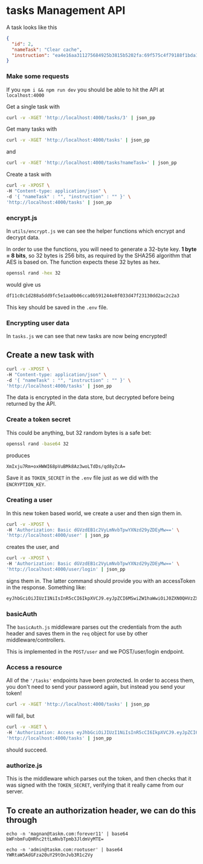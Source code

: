 # tasks Management  API


A task looks like this

```json
{
  "id": 2,
  "nameTask": "Clear cache",
  "instruction": "ea4e16aa311275684925b3815b5202fa:69f575c4f79188f1bda171d072f28975a797dc162998293fdab6f1f799e39611bf179ce0df1ab943caa68ccfd34c0c55"
}
```

### Make some requests

If you `npm i && npm run dev` you should be able to hit the API at
`localhost:4000`

Get a single task with

```bash
curl -v -XGET 'http://localhost:4000/tasks/3' | json_pp
```

Get many tasks with

```bash
curl -v -XGET 'http://localhost:4000/tasks' | json_pp
```

and

```bash
curl -v -XGET 'http://localhost:4000/tasks?nameTask=' | json_pp
```

Create a task with

```bash
curl -v -XPOST \
-H "Content-type: application/json" \
-d '{ "nameTask" : "", "instruction" : "" }' \
'http://localhost:4000/tasks' | json_pp
```

### encrypt.js

In `utils/encrypt.js` we can see the helper functions which encrypt and decrypt
data. 

In order to use the functions, you will need to generate a 32-byte key.
 **1 byte = 8 bits**, so 32 bytes is 256 bits, as required by the SHA256
algorithm that AES is based on. The function expects these 32 bytes as hex.

```bash
openssl rand -hex 32
```

would give us

```bash
df11c0c1d288a5dd9fc5e1aa0b06cca0b591244e8f033d47f23130dd2ac2c2a3
```

This key should be saved in the `.env` file.


### Encrypting user data

In `tasks.js` we can see that new tasks are now being encrypted!

## Create a new task with 
```bash
curl -v -XPOST \
-H "Content-type: application/json" \
-d '{ "nameTask" : "", "instruction" : "" }' \
'http://localhost:4000/tasks' | json_pp
```

The data is encrypted in the data store, but decrypted before being
returned by the API.

### Create a token secret

This could be anything, but 32 random bytes is a safe bet:

```bash
openssl rand -base64 32
```

produces

```bash
XmIxju7Rm+oxHWWI68pVuBMk8Az3woLTdDs/qd8yZcA=
```

Save it as `TOKEN_SECRET` in the `.env`
file just as we did with the `ENCRYPTION_KEY`.

### Creating a user

In this new token based world, we create a user and then sign them in.

```bash
curl -v -XPOST \
-H 'Authorization: Basic dGVzdEB1c2VyLmNvbTpwYXNzd29yZDEyMw==' \
'http://localhost:4000/user' | json_pp
```

creates the user, and

```bash
curl -v -XPOST \
-H 'Authorization: Basic dGVzdEB1c2VyLmNvbTpwYXNzd29yZDEyMw==' \
'http://localhost:4000/user/login' | json_pp
```

signs them in. The latter command should provide you with an accessToken in the
response. Something like:

```bash
eyJhbGciOiJIUzI1NiIsInR5cCI6IkpXVCJ9.eyJpZCI6MSwiZW1haWwiOiJ0ZXN0QHVzZXIuY29tIiwiaWF0IjoxNjg2OTMxNTIzfQ.R7ZCtD6ieMkIriDQYN0s_DPHC1lMyM5CIGRp1UFbblo
```

### basicAuth

The `basicAuth.js` middleware parses out the credentials from
the auth header and saves them in the `req` object for use by other
middleware/controllers.

This is implemented in the `POST/user` and we POST/user/login endpoint.

### Access a resource

All of the `'/tasks'` endpoints have been protected. In order to access them,
you don't need to send your password again, but instead you send your token!

```bash
curl -v -XGET 'http://localhost:4000/tasks' | json_pp
```

will fail, but

```bash
curl -v -XGET \
-H 'Authorization: Access eyJhbGciOiJIUzI1NiIsInR5cCI6IkpXVCJ9.eyJpZCI6MSwiZW1haWwiOiJ0ZXN0QHVzZXIuY29tIiwiaWF0IjoxNjg2OTMxNTIzfQ.R7ZCtD6ieMkIriDQYN0s_DPHC1lMyM5CIGRp1UFbblo' \
'http://localhost:4000/tasks' | json_pp
```

should succeed.


### authorize.js

This is the middleware which parses out the token, and then checks that it was
signed with the `TOKEN_SECRET`, verifying that it really came from our server.


## To create an authorization header, we can do this through
    echo -n 'magnan@taskm.com:forever11' | base64
    bWFnbmFuQHRhc2ttLmNvbTpmb3JldmVyMTE=

    echo -n 'admin@taskm.com:rootuser' | base64
    YWRtaW5AdGFza20uY29tOnJvb3R1c2Vy